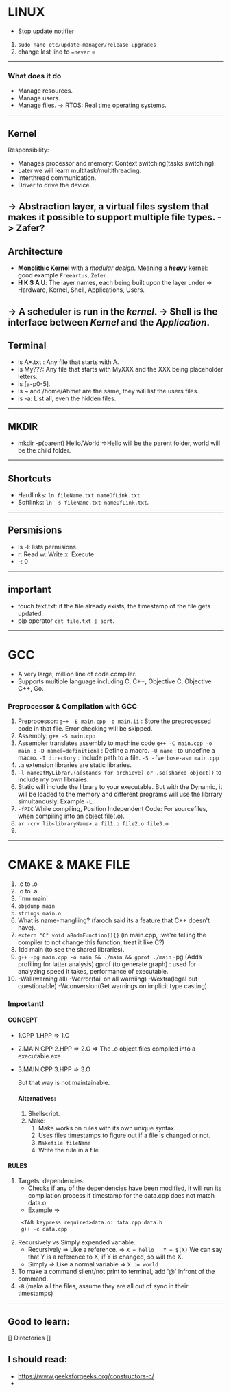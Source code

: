 # LINUX

- Stop update notifier
1.  `sudo nano etc/update-manager/release-upgrades`
2.  change last line to `=never`
=
---
### What does it do
- Manage resources.
- Manage users.
- Manage files.
-> RTOS: Real time operating systems.
---
## Kernel
Responsibility:
- Manages processor and memory: Context switching(tasks switching).
- Later we will learn multitask/multithreading.
- Interthread communication.
- Driver to drive the device.

-> Abstraction layer, a virtual files system that makes it possible to support multiple file types.
-> Zafer?
---
## Architecture
- **Monolithic Kernel** with a *modular design*.
    Meaning a ***heavy*** kernel: good example `Freeartus`, `Zefer`.
- **H K S A U**: The layer names, each being built upon the layer under => Hardware, Kernel, Shell, Applications, Users.

-> A **scheduler** is run in the *kernel*.
-> Shell is the interface between *Kernel* and the *Application*.
---
## Terminal
- ls A*.txt : Any file that starts with A.
- ls My???: Any file that starts with MyXXX and the XXX being placeholder letters.
- ls [a-p0-5]*.*
- ls ~ and /home/Ahmet are the same, they will list the users files.
- ls -a: List all, even the hidden files.
---
## MKDIR
- mkdir -p(parent) Hello/World =>Hello will be the parent folder, world will be the child folder.
---
## Shortcuts
- Hardlinks: `ln fileName.txt nameOfLink.txt`.
- Softlinks: `ln -s fileName.txt nameOfLink.txt`.
---
## Persmisions
- ls -l: lists permisions.
- r: Read w: Write x: Execute
- -: 0
---
## important
- touch text.txt: if the file already exists, the timestamp of the file gets updated.
- pip operator `cat file.txt | sort`.
---
# GCC
- A very large, million line of code compiler.
- Supports multiple language including C, C++, Objective C, Objective C++, Go.
### Preprocessor & Compilation with GCC
1. Preprocessor: `g++ -E main.cpp -o main.ii` : Store the preprocessed code in that file. Error checking will be skipped.
2. Assembly: `g++ -S main.cpp`
3. Assembler translates assembly to machine code `g++ -C main.cpp -o main.o`
   `-D name[=definition]` : Define a macro.
   `-U name` : to undefine a macro.
   `-I directory` : Include path to a file.
   `-S -fverbose-asm main.cpp`
4. `.a` extension libraries are static libraries.
5. `-l nameOfMyLibrar.(a[stands for archieve] or .so[shared object])` to include my own librraies.
6. Static will include the library to your executable. But with the Dynamic, it will be loaded to the memory  and different programs will use the librrary simultanously. Example `-L`.
7. `-fPIC` While compiling, Position Independent Code: For sourcefiles, when compiling into an object file(.o). 
8. `ar -crv lib<libraryName>.a fil1.o file2.o file3.o`
9. 
---
# CMAKE & MAKE FILE
1. .c to .o
2. .o to .a
3. ``nm main`
4. `objdump main`
5. `strings main.o`
6. What is name-mangliing? (faroch said its a feature that C++ doesn't have).
7. `extern "C" void aRndmFunction(){}` (in main.cpp, :we're telling the compiler to not change this function, treat it like C?)
8. 1dd main (to see the shared libraries).
9. `g++ -pg main.cpp -o main && ./main && gprof ./main` -pg (Adds profiling for latter analysis) gprof (to generate graph) : used for analyzing speed it takes, performance of executable.
10. -Wall(warning all) -Werror(fail on all warniing) -Wextra(legal but questionable) -Wconversion(Get warnings on implicit type casting).

### Important!
#### CONCEPT
- 1.CPP 1.HPP => 1.O
- 2.MAIN.CPP 2.HPP => 2.O 
=> The .o object files compiled into a executable.exe
- 3.MAIN.CPP 3.HPP => 3.O
  
  But that way is not maintainable.
  #### Alternatives:
  1. Shellscript.
  2. Make: 
        1. Make works on rules with its own unique syntax.
        2. Uses files timestamps to figure out if a file is changed or not.
        3. `Makefile fileName`
        4. Write the rule in a file

#### RULES
1. Targets: dependencies:
   - Checks if any of the dependencies have been modified, it will run its compilation process if timestamp for the data.cpp does not match data.o
   - Example => 
   ```makefile
    <TAB keypress required>data.o: data.cpp data.h
    g++ -c data.cpp
2. Recursively vs Simply expended variable.
   - Recursively => Like a reference. => `X = hello   Y = $(X)` We can say that Y is a reference to X, if Y is changed, so will the X.
   - Simply => Like a normal variable => `X := world`
3. To make a command silent/not print to terminal, add '@' infront of the command.
4. `-B` (make all the files, assume they are all out of sync in their timestamps)

---
## Good to learn:
[] Directories
[] 

## I should read:
- https://www.geeksforgeeks.org/constructors-c/
- 